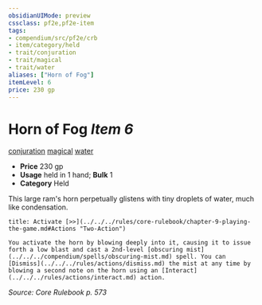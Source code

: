 ```yaml
---
obsidianUIMode: preview
cssclass: pf2e,pf2e-item
tags:
- compendium/src/pf2e/crb
- item/category/held
- trait/conjuration
- trait/magical
- trait/water
aliases: ["Horn of Fog"]
itemLevel: 6
price: 230 gp
---
```

# Horn of Fog *Item 6*  
[conjuration](../../../rules/traits/conjuration.md)  [magical](../../../rules/traits/magical.md)  [water](../../../rules/traits/water.md)  

- **Price** 230 gp
- **Usage** held in 1 hand; **Bulk** 1
- **Category** Held

This large ram's horn perpetually glistens with tiny droplets of water, much like condensation.

```ad-embed-ability
title: Activate [>>](../../../rules/core-rulebook/chapter-9-playing-the-game.md#Actions "Two-Action")

You activate the horn by blowing deeply into it, causing it to issue forth a low blast and cast a 2nd-level [obscuring mist](../../../compendium/spells/obscuring-mist.md) spell. You can [Dismiss](../../../rules/actions/dismiss.md) the mist at any time by blowing a second note on the horn using an [Interact](../../../rules/actions/interact.md) action.
```

*Source: Core Rulebook p. 573*

